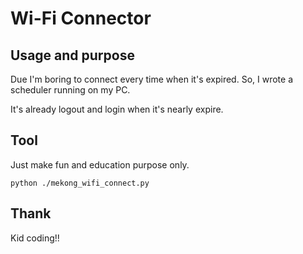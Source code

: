 # Wi-Fi Connector

## Usage and purpose

Due I'm boring to connect every time when it's expired. So, I wrote a scheduler running on my PC.

It's already logout and login when it's nearly expire.

## Tool

Just make fun and education purpose only.

```
python ./mekong_wifi_connect.py
```

## Thank

Kid coding!!
